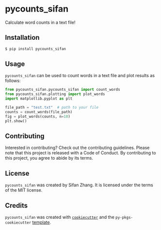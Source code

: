 # pycounts_sifan

Calculate word counts in a text file!

## Installation

```bash
$ pip install pycounts_sifan
```

## Usage

`pycounts_sifan` can be used to count words in a text file and plot results
as follows:

```python
from pycounts_sifan.pycounts_sifan import count_words
from pycounts_sifan.plotting import plot_words
import matplotlib.pyplot as plt

file_path = "test.txt"  # path to your file
counts = count_words(file_path)
fig = plot_words(counts, n=10)
plt.show()
```

## Contributing

Interested in contributing? Check out the contributing guidelines. Please note that this project is released with a Code of Conduct. By contributing to this project, you agree to abide by its terms.

## License

`pycounts_sifan` was created by Sifan Zhang. It is licensed under the terms of the MIT license.

## Credits

`pycounts_sifan` was created with [`cookiecutter`](https://cookiecutter.readthedocs.io/en/latest/) and the `py-pkgs-cookiecutter` [template](https://github.com/py-pkgs/py-pkgs-cookiecutter).
